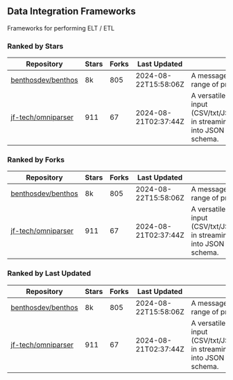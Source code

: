 ## Data Integration Frameworks

Frameworks for performing ELT / ETL

### Ranked by Stars

| Repository | Stars | Forks | Last Updated | Description | 
|------------|-------|-------|--------------|-------------|
| [benthosdev/benthos](https://github.com/benthosdev/benthos) | 8k | 805 | 2024-08-22T15:58:06Z |  A message streaming bridge between a range of protocols. |
| [jf-tech/omniparser](https://github.com/jf-tech/omniparser) | 911 | 67 | 2024-08-21T02:37:44Z |  A versatile ETL library that parses text input (CSV/txt/JSON/XML/EDI/X12/EDIFACT/etc) in streaming fashion and transforms data into JSON output using data-driven schema. |

### Ranked by Forks

| Repository | Stars | Forks | Last Updated | Description | 
|------------|-------|-------|--------------|-------------|
| [benthosdev/benthos](https://github.com/benthosdev/benthos) | 8k | 805 | 2024-08-22T15:58:06Z |  A message streaming bridge between a range of protocols. |
| [jf-tech/omniparser](https://github.com/jf-tech/omniparser) | 911 | 67 | 2024-08-21T02:37:44Z |  A versatile ETL library that parses text input (CSV/txt/JSON/XML/EDI/X12/EDIFACT/etc) in streaming fashion and transforms data into JSON output using data-driven schema. |

### Ranked by Last Updated

| Repository | Stars | Forks | Last Updated | Description | 
|------------|-------|-------|--------------|-------------|
| [benthosdev/benthos](https://github.com/benthosdev/benthos) | 8k | 805 | 2024-08-22T15:58:06Z |  A message streaming bridge between a range of protocols. |
| [jf-tech/omniparser](https://github.com/jf-tech/omniparser) | 911 | 67 | 2024-08-21T02:37:44Z |  A versatile ETL library that parses text input (CSV/txt/JSON/XML/EDI/X12/EDIFACT/etc) in streaming fashion and transforms data into JSON output using data-driven schema. |

